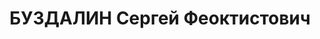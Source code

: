 ---
title: БУЗДАЛИН Сергей Феоктистович
description: "Род. в 1892, Украина, Московская обл., дер. Митрофаново, русский, обр.:\
  \ начальное, член РСДРП с 1914. Проживал: Украинская ССР, Харьков, Пушкинская, 49,\
  \ кв. 103. Столяр, директор ф-ки им. Тинякова \n  Арестован 17.08.1937. Обв. по\
  \ ст. 54-8-11 (участник антисоветской троцкистской террористической организации).\
  \ Приговор: ВК ВС СССР, 05.12.1937 – ВМН. Расстрелян 06.12.1937. \n  Реабилитирован\
  \ 31.10.1956"
---